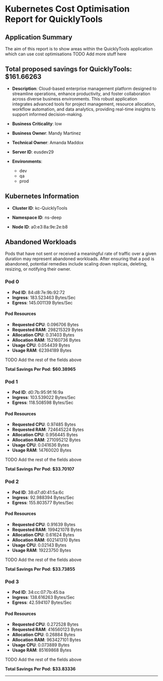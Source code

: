 # Kubernetes Cost Optimisation Report for QuicklyTools

## Application Summary

The aim of this report is to show areas within the QuicklyTools application which can use cost optimisations 
 TODO Add more stuff here

## Total proposed savings for QuicklyTools: $161.66263

- **Description**: Cloud-based enterprise management platform designed to streamline operations, enhance productivity, and foster collaboration across diverse business environments. This robust application integrates advanced tools for project management, resource allocation, workflow automation, and data analytics, providing real-time insights to support informed decision-making.

- **Business Criticality**: low

- **Business Owner**: Mandy Martinez

- **Technical Owner**: Amanda Maddox

- **Server ID**: eusdev29

- **Environments**: 
	 - dev
	- qa
	- prod

## Kubernetes Information
- **Cluster ID**: kc-QuicklyTools

- **Namespace ID**: ns-deep

- **Node ID**: a0:e3:8a:9e:2e:b8

## Abandoned Workloads
Pods that have not sent or received a meaningful rate of traffic over a given duration may represent abandoned workloads. After ensuring that a pod is abandoned, potential remedies include scaling down replicas, deleting, resizing, or notifying their owner.

### Pod 0
- **Pod ID**: 84:d8:7e:9b:92:72
- **Ingress**: 183.523463 Bytes/Sec
- **Egress**: 145.001139 Bytes/Sec
#### Pod Resources
- **Requested CPU**: 0.096706 Bytes
- **Requested RAM**: 298215329 Bytes
- **Allocation CPU**: 0.31403 Bytes
- **Allocation RAM**: 152160736 Bytes
- **Usage CPU**: 0.054439 Bytes
- **Usage RAM**: 62394189 Bytes




 TODO Add the rest of the fields above


**Total Savings Per Pod: $60.38965**

### Pod 1
- **Pod ID**: d0:7b:95:9f:16:9a
- **Ingress**: 103.539022 Bytes/Sec
- **Egress**: 118.508598 Bytes/Sec
#### Pod Resources
- **Requested CPU**: 0.97485 Bytes
- **Requested RAM**: 724645224 Bytes
- **Allocation CPU**: 0.956445 Bytes
- **Allocation RAM**: 271095212 Bytes
- **Usage CPU**: 0.041636 Bytes
- **Usage RAM**: 14760020 Bytes




 TODO Add the rest of the fields above


**Total Savings Per Pod: $33.70107**

### Pod 2
- **Pod ID**: 38:d7:d0:41:5a:6c
- **Ingress**: 92.988394 Bytes/Sec
- **Egress**: 155.803577 Bytes/Sec
#### Pod Resources
- **Requested CPU**: 0.91639 Bytes
- **Requested RAM**: 199421078 Bytes
- **Allocation CPU**: 0.61624 Bytes
- **Allocation RAM**: 602141310 Bytes
- **Usage CPU**: 0.02143 Bytes
- **Usage RAM**: 19223750 Bytes




 TODO Add the rest of the fields above


**Total Savings Per Pod: $33.73855**

### Pod 3
- **Pod ID**: 34:cc:07:7b:45:ba
- **Ingress**: 138.616263 Bytes/Sec
- **Egress**: 42.594107 Bytes/Sec
#### Pod Resources
- **Requested CPU**: 0.272528 Bytes
- **Requested RAM**: 416560123 Bytes
- **Allocation CPU**: 0.26884 Bytes
- **Allocation RAM**: 963427101 Bytes
- **Usage CPU**: 0.073889 Bytes
- **Usage RAM**: 85169868 Bytes




 TODO Add the rest of the fields above


**Total Savings Per Pod: $33.83336**


---
